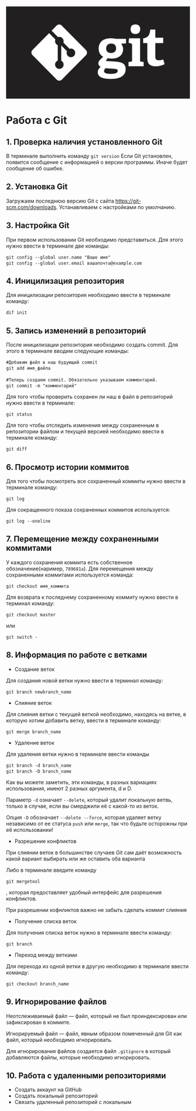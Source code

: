 ![image](1.jpeg)
# Работа с Git

## 1. Проверка наличия установленного Git
В терминале выполнить команду `git version`
Если Git установлен, появится сообщение с информацией о версии программы. Иначе будет сообщение об ошибке.

## 2. Установка Git
Загружаем последнюю версию Git с сайта https://git-scm.com/downloads.
Устанавливаем с настройками по умолчанию.

## 3. Настройка Git
При первом использовании Git необходимо представиться. Для этого нужно ввести в терминале две команды:
```
git config --global user.name "Ваше имя"
git config --global user.email вашапочта@example.com
```

## 4. Иницилизация репозитория
Для иницилизации репозитория необходимо ввести в терминале команду:
```
dif init
```

## 5. Запись изменений в репозиторий
После иницилизации репозитория необходимо создать commit. Для этого в терминале вводим следующие команды:
```
#Добавим файл в наш будующий commit
git add имя_файла

#Теперь создаем commit. Обязательно указываем комментарий.
git commit -m "комментарий"
```

Для того чтобы проверить сохранен ли наш в файл в репозиторий нужно ввести в терминале:
```
git status
```

Для того чтобы отследить изменения между сохраненным в репозитории файлом и текущей версией необходимо ввести в терминале команду:
```
git diff
```

## 6. Просмотр истории коммитов
Для того чтобы посмотреть все сохраненный коммиты нужно ввести в терминале команду:
```
git log
```
Для сокращенного показа сохраненных коммитов используется:
```
git log --oneline
```

## 7. Перемещение между сохраненными коммитами
У каждого сохранения коммита есть собственное обозначение(наример, `789681a`). Для перемещения между сохраненными коммитами используется команда:
```
git checkout имя_коммита
```

Для возврата к последнему сохраненному коммиту нужно ввести в терминал команду:
```
git checkout master
```
или
```
git switch -
```

## 8. Информация по работе с ветками

* Создание веток

Для создания новой ветки нужно ввести в терминал команду:
```
git branch newbranch_name
```

* Слияние веток

Для слияния ветки с текущей веткой необходимо, находясь на ветке, в которую хотим добавить ветку, ввести в терминале команду:
```
git merge branch_name
```

* Удаление веток

Для удаления ветки нужно в терминале ввести команды
```
git branch -d branch_name
git branch -D branch_name
```

Как вы можете заметить, эти команды, в разных вариациях использования, имеют 2 разных аргумента, d и D.

Параметр `-d` означает `--delete`, который удалит локальную ветвь, только в случае, если вы смерджили её с какой-то из веток.

Опция `-D` обозначает `--delete --force`, которая удаляет ветку независимо от ее статуса `push` или `merge`, так что будьте осторожны при её использовании!

* Разрешение конфликтов

При слиянии веток в большинстве случаев Git сам даёт возможность какой вариант выбирать или же оставить оба варианта

Либо в терминале введите команду
 ```
 git mergetool
 ```
 , которая предоставляет удобный интерфейс для разрешения конфликтов.

 При разрешении кофнликтов важно не забыть сделать коммит слияния

* Получение списка веток

Для получения списка веток нужно в терминале ввести команду:
```
git branch
```

* Переход между ветками

Для перехода из одной ветки в другую необходимо в терминале ввести команду:
```
git checkout branch_name
```

## 9. Игнорирование файлов
Неотслеживаемый файл — файл, который не был проиндексирован или зафиксирован в коммите.

Игнорируемый файл — файл, явным образом помеченный для Git как файл, который необходимо игнорировать.

Для игнорирования файлов создается файл `.gitignore` в который добавляются файлы, которые необходимо игнорировать.

## 10. Работа с удаленными репозиториями

* Создать аккаунт на GitHub
* Создать локальный репозиторий
* Связать удаленный репозиторий с локальным
